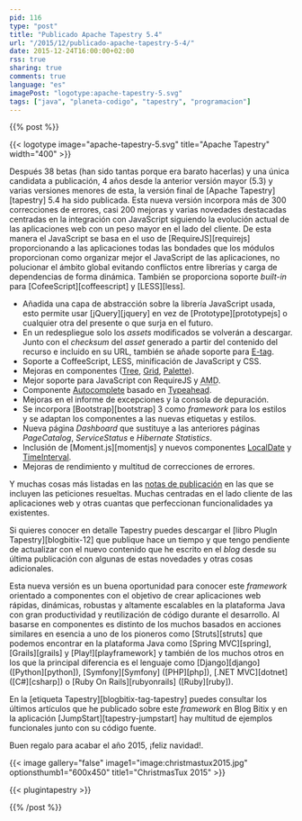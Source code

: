 ```yaml
---
pid: 116
type: "post"
title: "Publicado Apache Tapestry 5.4"
url: "/2015/12/publicado-apache-tapestry-5-4/"
date: 2015-12-24T16:00:00+02:00
rss: true
sharing: true
comments: true
language: "es"
imagePost: "logotype:apache-tapestry-5.svg"
tags: ["java", "planeta-codigo", "tapestry", "programacion"]
---
```


{{% post %}}

{{< logotype image="apache-tapestry-5.svg" title="Apache Tapestry" width="400" >}}

Después 38 betas (han sido tantas porque era barato hacerlas) y una única candidata a publicación, 4 años desde la anterior versión mayor (5.3) y varias versiones menores de esta, la versión final de [Apache Tapestry][tapestry] 5.4 ha sido publicada. Esta nueva versión incorpora más de 300 correcciones de errores, casi 200 mejoras y varias novedades destacadas  centradas en la integración con JavaScript siguiendo la evolución actual de las aplicaciones web con un peso mayor en el lado del cliente. De esta manera el JavaScript se basa en el uso de [RequireJS][requirejs] proporcionando a las aplicaciones todas las bondades que los módulos proporcionan como organizar mejor el JavaScript de las aplicaciones, no polucionar el ámbito global evitando conflictos entre librerías y carga de dependencias de forma dinámica. También se proporciona soporte _built-in_ para [CofeeScript][coffeescript] y [LESS][less].

- Añadida una capa de abstracción sobre la librería JavaScript usada, esto permite usar [jQuery][jquery] en vez de [Prototype][prototypejs] o cualquier otra del presente o que surja en el futuro.
- En un redespliegue solo los _assets_ modificados se volverán a descargar. Junto con el _checksum_ del _asset_ generado a partir del contenido del recurso e incluido en su URL, también se añade soporte para [E-tag](https://en.wikipedia.org/wiki/HTTP_ETag).
- Soporte a CoffeeScript, LESS, minificación de JavaScript y CSS.
- Mejoras en componentes ([Tree](http://tapestry.apache.org/current/apidocs/org/apache/tapestry5/corelib/components/Tree.html), [Grid](http://tapestry.apache.org/current/apidocs/org/apache/tapestry5/corelib/components/Grid.html), [Palette](http://tapestry.apache.org/current/apidocs/org/apache/tapestry5/corelib/components/Palette.html)).
- Mejor soporte para JavaScript con  RequireJS y <abbr title="Asynchronous Module Definition">AMD</abbr>.
- Componente [Autocomplete](http://tapestry.apache.org/current/apidocs/org/apache/tapestry5/corelib/mixins/Autocomplete.html) basado en [Typeahead](https://twitter.github.io/typeahead.js/).
- Mejoras en el informe de excepciones y la consola de depuración.
- Se incorpora [Bootstrap][bootstrap] 3 como _framework_ para los estilos y se adaptan los componentes a las nuevas etiquetas y estilos.
- Nueva página _Dashboard_ que sustituye a las anteriores páginas _PageCatalog_, _ServiceStatus_ e _Hibernate
Statistics_.
- Inclusión de [Moment.js][momentjs] y nuevos componentes [LocalDate](http://tapestry.apache.org/current/apidocs/org/apache/tapestry5/corelib/components/LocalDate.html) y [TimeInterval](http://tapestry.apache.org/current/apidocs/org/apache/tapestry5/corelib/components/TimeInterval.html).
- Mejoras de rendimiento y multitud de correcciones de errores.

Y muchas cosas más listadas en las [notas de publicación](http://tapestry.apache.org/release-notes-54.html) en las que se incluyen las peticiones resueltas. Muchas centradas en el lado cliente de las aplicaciones web y otras cuantas que perfeccionan funcionalidades ya existentes.

Si quieres conocer en detalle Tapestry puedes descargar el [libro PlugIn Tapestry][blogbitix-12] que publique hace un tiempo y que tengo pendiente de actualizar con el nuevo contenido que he escrito en el _blog_ desde su última publicación con algunas de estas novedades y otras cosas adicionales.

Esta nueva versión es un buena oportunidad para conocer este _framework_ orientado a componentes con el objetivo de crear aplicaciones web rápidas, dinámicas, robustas y altamente escalables en la plataforma Java con gran productividad y reutilización de código durante el desarrollo. Al basarse en componentes es distinto de los muchos basados en acciones similares en esencia a uno de los pioneros como [Struts][struts] que podemos encontrar en la plataforma Java como [Spring MVC][spring], [Grails][grails] y [Play!][playframework] y también de los muchos otros en los que la principal diferencia es el lenguaje como [Django][django] ([Python][python]), [Symfony][Symfony] ([PHP][php]), [.NET MVC][dotnet] ([C#][csharp]) o [Ruby On Rails][rubyonrails] ([Ruby][ruby]).

En la [etiqueta Tapestry][blogbitix-tag-tapestry] puedes consultar los últimos artículos que he publicado sobre este _framework_ en Blog Bitix y en la aplicación [JumpStart][tapestry-jumpstart] hay multitud de ejemplos funcionales junto con su código fuente.

Buen regalo para acabar el año 2015, ¡feliz navidad!.

{{< image
    gallery="false"
    image1="image:christmastux2015.jpg" optionsthumb1="600x450" title1="ChristmasTux 2015" >}}

{{< plugintapestry >}}

{{% /post %}}

